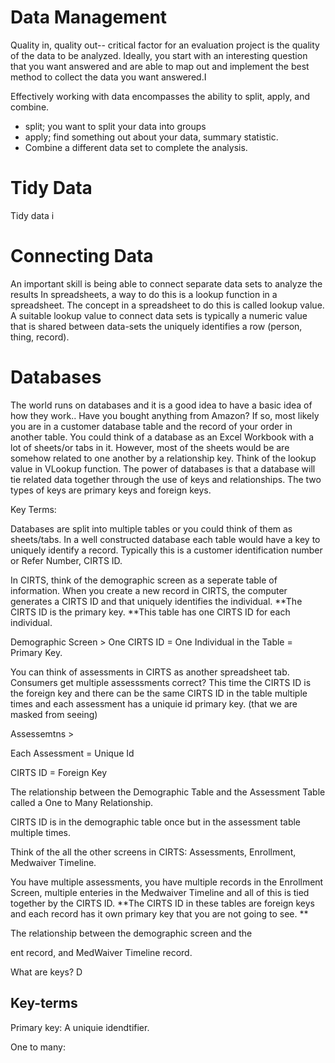 # Data Management

Quality in, quality out-- critical factor for an evaluation project is the quality of the data to be analyzed.  Ideally, you start with an interesting question that you want answered and are able to map out and implement the best method to collect the data you want answered.I

Effectively working with data encompasses the ability to split, apply, and combine.

* split; you want to split your data into groups
* apply; find something out about your data, summary statistic. 
* Combine a different data set to complete the analysis. 

# Tidy Data

Tidy data i

# Connecting Data

An important skill is being able to connect separate data sets to analyze the results In spreadsheets, a way to do this is a lookup function in a spreadsheet. The concept in a spreadsheet to do this is called lookup value.  A suitable lookup value to connect data sets  is typically a numeric value that is shared between data-sets the uniquely identifies a row \(person, thing, record\).

# Databases

The world runs on databases and it is a good idea to have a basic idea of how they work.. Have you bought anything from Amazon? If so, most likely you are in a customer database table and the record of your order in another table.    You could think of a  database as  an Excel Workbook with a lot of sheets/or tabs in it. However, most of  the sheets would be  are somehow related to one another by a relationship  key. Think of the lookup value in VLookup function.  The power of databases is that a database will tie related data together through the use of keys and relationships. The two types of keys are primary keys and foreign keys.

Key Terms:

Databases are split into multiple tables or you could think of them as sheets/tabs. In a well constructed database each table would have a key to uniquely identify a record.  Typically this is a customer identification number or Refer Number,  CIRTS ID.

In CIRTS, think of the demographic screen as a seperate table of information. When you create a new record in CIRTS, the computer generates a CIRTS ID and that uniquely identifies the individual. **The CIRTS ID is the primary key. **This table has one CIRTS ID for each individual.  

Demographic Screen &gt; One CIRTS ID = One Individual in the Table = Primary Key.  

You can think of assessments in CIRTS as another spreadsheet tab. Consumers get multiple assesssments correct?  This time the CIRTS ID is the foreign key and there can be the same CIRTS ID in the table multiple times and each assessment has a uniquie id primary key.  \(that we are masked from seeing\)

Assessemtns &gt; 

Each Assessment = Unique Id

CIRTS ID = Foreign Key

The relationship between the Demographic Table and the Assessment Table called a One to Many Relationship. 

CIRTS ID is in the demographic table once but in the assessment table multiple times. 



Think of the all the other screens in CIRTS:  Assessments, Enrollment, Medwaiver Timeline.

You have multiple assessments, you have multiple records in the Enrollment Screen, multiple enteries in the Medwaiver Timeline and all of this is tied together by the CIRTS ID.  **The CIRTS ID in these tables are foreign keys and each record has it own primary key that you are not going to see. **

The relationship between the demographic screen and the

ent record, and MedWaiver Timeline record.

What are keys? D

## Key-terms

Primary key:   A uniquie idendtifier.

One to many:


